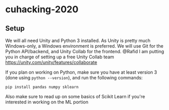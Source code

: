 # cuhacking-2020
## Setup
We will all need Unity and Python 3 installed. As Unity is pretty much Windows-only, a Windows environment is preferred. We will use Git for the Python API/backend, and Unity Collab for the frontend. @Rafid I am putting you in charge of setting up a free Unity Collab team https://unity.com/unity/features/collaborate

If you plan on working on Python, make sure you have at least version 3 (done using `python --version`), and run the following commands:
```
pip install pandas numpy sklearn
```
Also make sure to read up on some basics of Scikit Learn if you're interested in working on the ML portion
